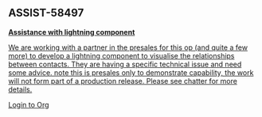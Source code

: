 
<h2>
    ASSIST-58497
    <a href="https://org62.lightning.force.com/lightning/r/SSE_Assist__c/a300M000000swT9QAI/view" />
</h2>


<strong>Assistance with lightning component</strong>

We are working with a partner in the presales for this op (and quite a few more) to develop a lightning component to visualise the relationships between contacts. They are having a specific technical issue and need some advice. note this is presales only to demonstrate capability, the work will not form part of a production release. Please see chatter for more details.


<a href="https://login.salesforce.com/?un=mike%40conduct.demo&pw=PirateGrace1">Login to Org</a>
